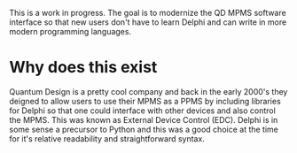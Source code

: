 This is a work in progress. The goal is to modernize the QD MPMS software interface so that new users don't have to learn Delphi and can write in more modern programming languages.

# Why does this exist

Quantum Design is a pretty cool company and back in the early 2000's they deigned to allow users to use their MPMS as a PPMS by including libraries for Delphi so that one could interface with other devices and also control the MPMS. This was known as External Device Control (EDC). Delphi is in some sense a precursor to Python and this was a good choice at the time for it's relative readability and straightforward syntax.
